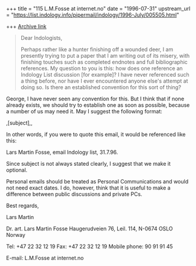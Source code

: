 +++
title = "115 L.M.Fosse at internet.no"
date = "1996-07-31"
upstream_url = "https://list.indology.info/pipermail/indology/1996-July/005505.html"

+++
[Archive link](https://list.indology.info/pipermail/indology/1996-July/005505.html)

>Dear Indologists,
>
>Perhaps rather like a hunter finishing off a wounded deer, I am presently
>trying to put a paper that I am writing out of its misery, with finishing
>touches such as completed endnotes and full bibliographic references. My
>question to you is this: how does one reference an Indology List discussion
>[for example]?  I have never referenced such a thing before, nor have I
>ever encountered anyone else's attempt at doing so.  Is there an
>established convention for this sort of thing?

George, I have never seen any convention for this. But I think that if none
already exists, we should try to establish one as soon as possible, because
a number of us may need it. May I suggest the following format:

<quoted person>,[subject],<email X list>,<date>

In other words, if you were to quote this email, it would be referenced
like this:

Lars Martin Fosse, email Indology list, 31.7.96.

Since subject is not always stated clearly, I suggest that we make it optional.

Personal emails should be treated as Personal Communications and would not
need exact dates. I do, however, think that it is useful to make a
difference between public discussions and private PCs.

Best regards,

Lars Martin



Dr. art. Lars Martin Fosse
Haugerudveien 76, Leil. 114,
N-0674 OSLO Norway

Tel: +47 22 32 12 19
Fax: +47 22 32 12 19
Mobile phone: 90 91 91 45

E-mail: L.M.Fosse at internet.no






